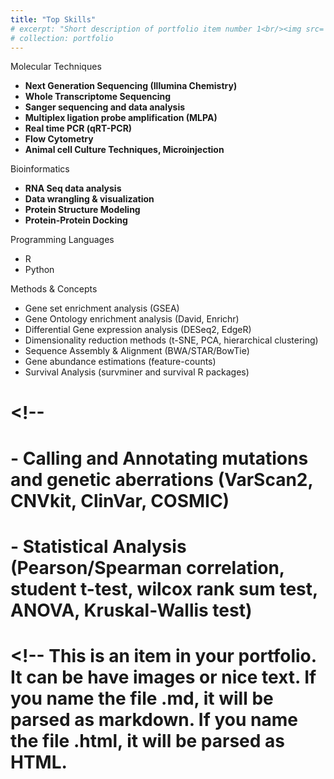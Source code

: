 ```yaml
---
title: "Top Skills"
# excerpt: "Short description of portfolio item number 1<br/><img src='/images/500x300.png'>"
# collection: portfolio
---
```


Molecular Techniques
- **Next Generation Sequencing (Illumina Chemistry)**
- **Whole Transcriptome Sequencing**
- **Sanger sequencing and data analysis**
- **Multiplex ligation probe amplification (MLPA)**
- **Real time PCR (qRT-PCR)**
- **Flow Cytometry**
- **Animal cell Culture Techniques, Microinjection**

Bioinformatics
- **RNA Seq data analysis**
- **Data wrangling & visualization**
- **Protein Structure Modeling**
- **Protein-Protein Docking**

Programming Languages
- R
- Python

Methods & Concepts
- Gene set enrichment analysis (GSEA)
- Gene Ontology enrichment analysis (David, Enrichr)
- Differential Gene expression analysis (DESeq2, EdgeR)
- Dimensionality reduction methods (t-SNE, PCA, hierarchical clustering)
- Sequence Assembly & Alignment (BWA/STAR/BowTie)
- Gene abundance estimations (feature-counts)
- Survival Analysis (survminer and survival R packages)

  
# <!--
# - Calling and Annotating mutations and genetic aberrations (VarScan2, CNVkit, ClinVar, COSMIC)
# - Statistical Analysis (Pearson/Spearman correlation, student t-test, wilcox rank sum test, ANOVA, Kruskal-Wallis test)

# <!-- This is an item in your portfolio. It can be have images or nice text. If you name the file .md, it will be parsed as markdown. If you name the file .html, it will be parsed as HTML. 
